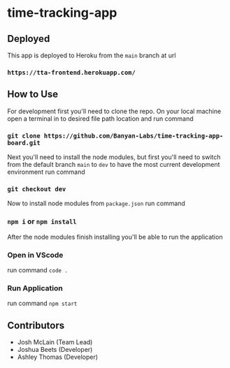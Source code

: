 # time-tracking-app

## Deployed

This app is deployed to Heroku from the `main` branch at url

### `https://tta-frontend.herokuapp.com/`

## How to Use

For development first you'll need to clone the repo. On your local machine open a terminal in to desired file path location and run command

### `git clone https://github.com/Banyan-Labs/time-tracking-app-board.git`

Next you'll need to install the node modules, but first you'll need to switch from the default branch `main` to `dev` to have the most current development environment run command

### `git checkout dev`

Now to install node modules from `package.json` run command

### `npm i` or `npm install`

After the node modules finish installing you'll be able to run the application

### Open in VScode

run command `code .`

### Run Application

run command `npm start`

## Contributors

- Josh McLain (Team Lead)
- Joshua Beets (Developer)
- Ashley Thomas (Developer)
